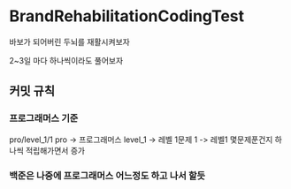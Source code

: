 # BrandRehabilitationCodingTest

바보가 되어버린 두뇌를 재활시켜보자

2~3일 마다 하나씩이라도 풀어보자

## 커밋 규칙
### 프로그래머스 기준
pro/level_1/1
pro -> 프로그래머스
level_1 -> 레벨 1문제
1 -> 레벨1 몇문제푼건지 하나씩 적립해가면서 증가

### 백준은 나중에 프로그래머스 어느정도 하고 나서 할듯
